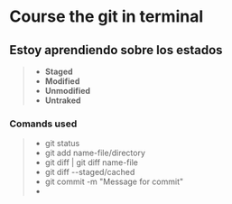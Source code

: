 # Course the git in terminal

## Estoy aprendiendo sobre los estados

> - **Staged**
> - **Modified**
> - **Unmodified**
> - **Untraked**

### Comands used

> - git status
> - git add name-file/directory
> - git diff | git diff name-file
> - git diff --staged/cached
> - git commit -m "Message for commit"
> -
